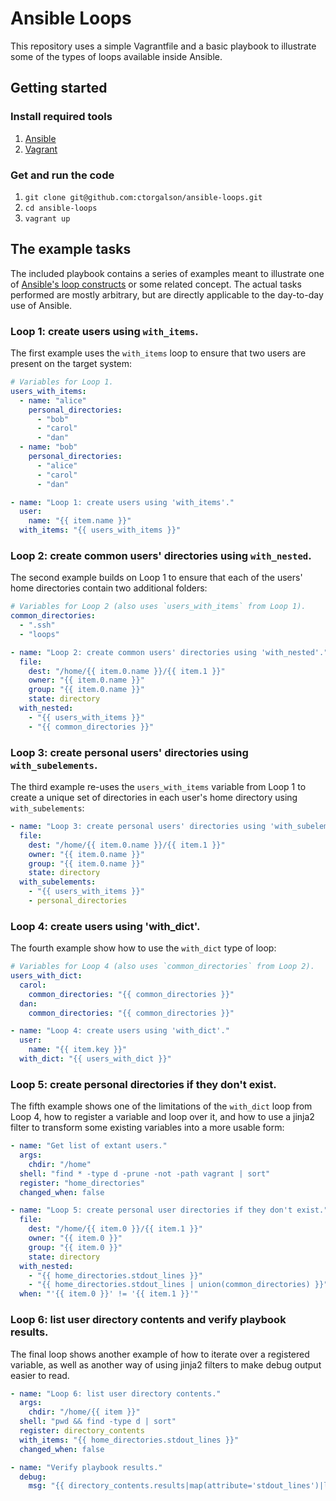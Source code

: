# Ansible Loops

This repository uses a simple Vagrantfile and a basic playbook to
illustrate some of the types of loops available inside Ansible.

## Getting started

### Install required tools

1. [Ansible](http://docs.ansible.com/ansible/intro_installation.html)
2. [Vagrant](https://www.vagrantup.com/downloads.html)

### Get and run the code

1. `git clone git@github.com:ctorgalson/ansible-loops.git`
2. `cd ansible-loops`
3. `vagrant up`

## The example tasks

The included playbook contains a series of examples meant to illustrate
one of [Ansible's loop constructs](http://docs.ansible.com/ansible/playbooks_loops.html)
or some related concept. The actual tasks performed are mostly arbitrary, but
are directly applicable to the day-to-day use of Ansible.

### Loop 1: create users using `with_items`.

The first example uses the `with_items` loop to ensure that two users are
present on the target system:

```yaml
# Variables for Loop 1.
users_with_items:
  - name: "alice"
    personal_directories:
      - "bob"
      - "carol"
      - "dan"
  - name: "bob"
    personal_directories:
      - "alice"
      - "carol"
      - "dan"
```

```yaml
- name: "Loop 1: create users using 'with_items'."
  user:
    name: "{{ item.name }}"
  with_items: "{{ users_with_items }}"
```

### Loop 2: create common users' directories using `with_nested`.

The second example builds on Loop 1 to ensure that each of the users' home
directories contain two additional folders:

```yaml
# Variables for Loop 2 (also uses `users_with_items` from Loop 1).
common_directories:
  - ".ssh"
  - "loops"
```

```yaml
- name: "Loop 2: create common users' directories using 'with_nested'."
  file:
    dest: "/home/{{ item.0.name }}/{{ item.1 }}"
    owner: "{{ item.0.name }}"
    group: "{{ item.0.name }}"
    state: directory
  with_nested:
    - "{{ users_with_items }}"
    - "{{ common_directories }}"
```

### Loop 3: create personal users' directories using `with_subelements`.

The third example re-uses the `users_with_items` variable from Loop 1 to
create a unique set of directories in each user's home directory using
`with_subelements`:

```yaml
- name: "Loop 3: create personal users' directories using 'with_subelements'."
  file:
    dest: "/home/{{ item.0.name }}/{{ item.1 }}"
    owner: "{{ item.0.name }}"
    group: "{{ item.0.name }}"
    state: directory
  with_subelements:
    - "{{ users_with_items }}"
    - personal_directories
```

### Loop 4: create users using 'with_dict'.

The fourth example show how to use the `with_dict` type of loop:

```yaml
# Variables for Loop 4 (also uses `common_directories` from Loop 2).
users_with_dict:
  carol:
    common_directories: "{{ common_directories }}"
  dan:
    common_directories: "{{ common_directories }}"
```

```yaml
- name: "Loop 4: create users using 'with_dict'."
  user:
    name: "{{ item.key }}"
  with_dict: "{{ users_with_dict }}"
```

### Loop 5: create personal directories if they don't exist.

The fifth example shows one of the limitations of the `with_dict` loop
from Loop 4, how to register a variable and loop over it, and how to use
a jinja2 filter to transform some existing variables into a more usable
form:

```yaml
- name: "Get list of extant users."
  args:
    chdir: "/home"
  shell: "find * -type d -prune -not -path vagrant | sort"
  register: "home_directories"
  changed_when: false

- name: "Loop 5: create personal user directories if they don't exist."
  file:
    dest: "/home/{{ item.0 }}/{{ item.1 }}"
    owner: "{{ item.0 }}"
    group: "{{ item.0 }}"
    state: directory
  with_nested:
    - "{{ home_directories.stdout_lines }}"
    - "{{ home_directories.stdout_lines | union(common_directories) }}"
  when: "'{{ item.0 }}' != '{{ item.1 }}'"
```

### Loop 6: list user directory contents and verify playbook results.

The final loop shows another example of how to iterate over a registered
variable, as well as another way of using jinja2 filters to make debug
output easier to read.

```yaml
- name: "Loop 6: list user directory contents."
  args:
    chdir: "/home/{{ item }}"
  shell: "pwd && find -type d | sort"
  register: directory_contents
  with_items: "{{ home_directories.stdout_lines }}"
  changed_when: false

- name: "Verify playbook results."
  debug:
    msg: "{{ directory_contents.results|map(attribute='stdout_lines')|list }}"
```
